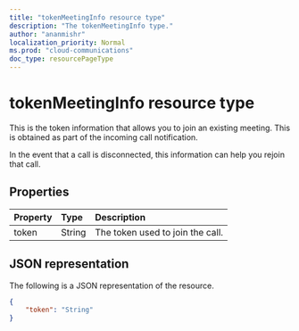 ```yaml
---
title: "tokenMeetingInfo resource type"
description: "The tokenMeetingInfo type."
author: "ananmishr"
localization_priority: Normal
ms.prod: "cloud-communications"
doc_type: resourcePageType
---
```


# tokenMeetingInfo resource type

This is the token information that allows you to join an existing meeting. This is obtained as part of the incoming call notification. 

In the event that a call is disconnected, this information can help you rejoin that call.

## Properties

| Property                     | Type    | Description                                                                    |
| :--------------------------- | :------ | :----------------------------------------------------------------------------- |
| token                        | String  | The token used to join the call.                                                 |

## JSON representation

The following is a JSON representation of the resource.

<!-- {
  "blockType": "resource",
  "optionalProperties": [

  ],
  "@odata.type": "microsoft.graph.tokenMeetingInfo"
}-->
```json
{
    "token": "String"
}
```

<!-- uuid: 8fcb5dbc-d5aa-4681-8e31-b001d5168d79
2015-10-25 14:57:30 UTC -->
<!--
{
  "type": "#page.annotation",
  "description": "tokenMeetingInfo resource",
  "keywords": "",
  "section": "documentation",
  "tocPath": "",
  "suppressions": []
}
-->
